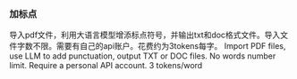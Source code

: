 ### 加标点
导入pdf文件，利用大语言模型增添标点符号，并输出txt和doc格式文件。导入文件字数不限。需要有自己的api账户。花费约为3tokens每字。
Import PDF files, use LLM to add punctuation, output TXT or DOC files. No words number limit. Require a personal API account. 3 tokens/word
